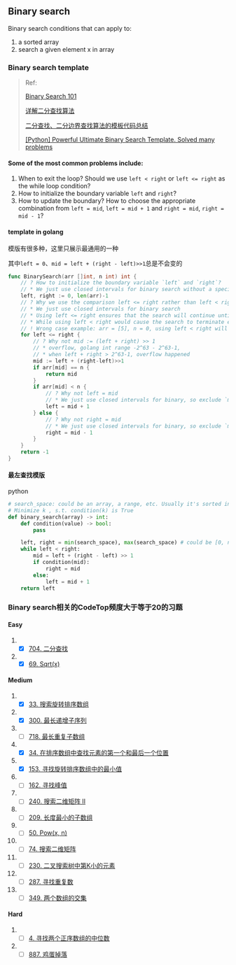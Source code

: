 ## Binary search

Binary search conditions that can apply to:
1. a sorted array
2. search a given element x in array

### Binary search template

> Ref: 
>
> [Binary Search 101](https://leetcode.com/problems/binary-search/discuss/423162/Binary-Search-101)
> 
> [详解二分查找算法](https://www.cnblogs.com/kyoner/p/11080078.html)
>
> [二分查找、二分边界查找算法的模板代码总结](https://segmentfault.com/a/1190000016825704)
>
> [[Python] Powerful Ultimate Binary Search Template. Solved many problems](https://leetcode.com/discuss/general-discussion/786126/python-powerful-ultimate-binary-search-template-solved-many-problems)

#### Some of the most common problems include:

1. When to exit the loop? Should we use `left < right` or `left <= right` as the while loop condition?
2. How to initialize the boundary variable `left` and `right`?
3. How to update the boundary? How to choose the appropriate combination from `left = mid`, `left = mid + 1` and `right = mid`, `right = mid - 1`?

#### template in golang

模版有很多种，这里只展示最通用的一种

其中`left = 0`、`mid = left + (right - left)>>1`总是不会变的



```go
func BinarySearch(arr []int, n int) int {
	// ? How to initialize the boundary variable `left` and `right`?
	// * We just use closed intervals for binary search without a specific reason.
	left, right := 0, len(arr)-1
	// ? Why we use the comparison left <= right rather than left < right?
	// * We just use closed intervals for binary search
	// * Using left <= right ensures that the search will continue until every element in the search space has been considered
	// * While using left < right would cause the search to terminate early if there are an even number of elements in the search space.
	// ! Wrong case example: arr = [5], n = 0, using left < right will result in -1
	for left <= right {
		// ? Why not mid := (left + right) >> 1
		// * overflow, golang int range -2^63 - 2^63-1,
		// * when left + right > 2^63-1, overflow happened
		mid := left + (right-left)>>1
		if arr[mid] == n {
			return mid
		}
		if arr[mid] < n {
			// ? Why not left = mid
			// * We just use closed intervals for binary, so exclude `mid`
			left = mid + 1
		} else {
			// ? Why not right = mid
			// * We just use closed intervals for binary, so exclude `mid`
			right = mid - 1
		}
	}
	return -1
}
```





#### 最左查找模版

python

```python
# search_space: could be an array, a range, etc. Usually it's sorted in ascending order.
# Minimize k , s.t. condition(k) is True
def binary_search(array) -> int:
    def condition(value) -> bool:
        pass

    left, right = min(search_space), max(search_space) # could be [0, n], [1, n] etc. Depends on problem
    while left < right:
        mid = left + (right - left) >> 1
        if condition(mid):
            right = mid
        else:
            left = mid + 1
    return left
```



### Binary search相关的CodeTop频度大于等于20的习题

#### Easy

1. - [x] [704. 二分查找](https://leetcode.cn/problems/binary-search/)
2. - [x] [69. Sqrt(x)](https://leetcode.cn/problems/sqrtx/)

#### Medium

1. - [x] [33. 搜索旋转排序数组](https://leetcode.cn/problems/search-in-rotated-sorted-array/)

2. - [x] [300. 最长递增子序列](https://leetcode.cn/problems/longest-increasing-subsequence/)

3. - [ ] [718. 最长重复子数组](https://leetcode.cn/problems/maximum-length-of-repeated-subarray/)

4. - [x] [34. 在排序数组中查找元素的第一个和最后一个位置](https://leetcode.cn/problems/find-first-and-last-position-of-element-in-sorted-array/)

5. - [x] [153. 寻找旋转排序数组中的最小值](https://leetcode.cn/problems/find-minimum-in-rotated-sorted-array/)

6. - [ ] [162. 寻找峰值](https://leetcode.cn/problems/find-peak-element/)

7. - [ ] [240. 搜索二维矩阵 II](https://leetcode.cn/problems/search-a-2d-matrix-ii/)

8. - [ ] [209. 长度最小的子数组](https://leetcode.cn/problems/minimum-size-subarray-sum/)

9. - [ ] [50. Pow(x, n)](https://leetcode.cn/problems/powx-n/)

10. - [ ] [74. 搜索二维矩阵](https://leetcode.cn/problems/search-a-2d-matrix/)

11. - [ ] [230. 二叉搜索树中第K小的元素](https://leetcode.cn/problems/kth-smallest-element-in-a-bst/)

12. - [ ] [287. 寻找重复数](https://leetcode.cn/problems/find-the-duplicate-number/)

13. - [ ] [349. 两个数组的交集](https://leetcode.cn/problems/intersection-of-two-arrays/)

#### Hard

1. - [ ] [4. 寻找两个正序数组的中位数](https://leetcode.cn/problems/median-of-two-sorted-arrays/)

2. - [ ] [887. 鸡蛋掉落](https://leetcode.cn/problems/super-egg-drop/)